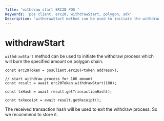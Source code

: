 ```yaml
---
Title: 'withdraw start ERC20 POS '
Keywords: 'pos client, erc20, withdrawStart, polygon, sdk'
Description: 'withdrawStart method can be used to initiate the withdraw process which will burn the specified amount on polygon chain.'
---
```


# withdrawStart

`withdrawStart` method can be used to initiate the withdraw process which will burn the specified amount on polygon chain.

```
const erc20Token = posClient.erc20(<token address>);

// start withdraw process for 100 amount
const result = await erc20Token.withdrawStart(100);

const txHash = await result.getTransactionHash();

const txReceipt = await result.getReceipt();

```

The received transaction hash will be used to exit the withdraw process. So we recommend to store it.

